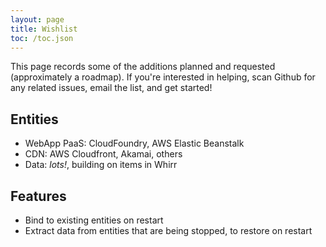 ```yaml
---
layout: page
title: Wishlist
toc: /toc.json
---
```


This page records some of the additions planned and requested
(approximately a roadmap).
If you're interested in helping, scan Github for any related issues,
email the list, and get started!

## Entities

* WebApp PaaS:  CloudFoundry, AWS Elastic Beanstalk
* CDN:  AWS Cloudfront, Akamai, others
* Data:  _lots!_, building on items in Whirr

## Features

* Bind to existing entities on restart
* Extract data from entities that are being stopped, to restore on restart

